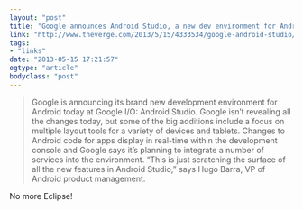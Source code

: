 ```yaml
---
layout: "post"
title: "Google announces Android Studio, a new dev environment for Android"
link: "http://www.theverge.com/2013/5/15/4333534/google-android-studio/in/4095431"
tags: 
- "links"
date: "2013-05-15 17:21:57"
ogtype: "article"
bodyclass: "post"
---
```


> Google is announcing its brand new development environment for Android today at Google I/O: Android Studio. Google isn’t revealing all the changes today, but some of the big additions include a focus on multiple layout tools for a variety of devices and tablets. Changes to Android code for apps display in real-time within the development console and Google says it’s planning to integrate a number of services into the environment. “This is just scratching the surface of all the new features in Android Studio,” says Hugo Barra, VP of Android product management.

No more Eclipse!
